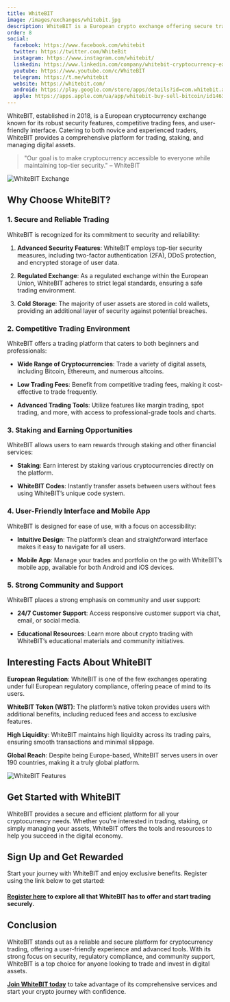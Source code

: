 ```yaml
---
title: WhiteBIT
image: /images/exchanges/whitebit.jpg
description: WhiteBIT is a European crypto exchange offering secure trading, staking, and competitive fees.
order: 8
social:
  facebook: https://www.facebook.com/whitebit
  twitter: https://twitter.com/WhiteBit
  instagram: https://www.instagram.com/whitebit/
  linkedin: https://www.linkedin.com/company/whitebit-cryptocurrency-exchange/
  youtube: https://www.youtube.com/c/WhiteBIT
  telegram: https://t.me/whitebit
  website: https://whitebit.com/
  android: https://play.google.com/store/apps/details?id=com.whitebit.android
  apple: https://apps.apple.com/ua/app/whitebit-buy-sell-bitcoin/id1463405025
---
```


WhiteBIT, established in 2018, is a European cryptocurrency exchange known for its robust security features, competitive trading fees, and user-friendly interface. Catering to both novice and experienced traders, WhiteBIT provides a comprehensive platform for trading, staking, and managing digital assets.

> "Our goal is to make cryptocurrency accessible to everyone while maintaining top-tier security." – WhiteBIT

![WhiteBIT Exchange](/images/exchanges/whitebit.jpg)

## Why Choose WhiteBIT?

### 1. Secure and Reliable Trading

WhiteBIT is recognized for its commitment to security and reliability:

1. **Advanced Security Features**: WhiteBIT employs top-tier security measures, including two-factor authentication (2FA), DDoS protection, and encrypted storage of user data.

2. **Regulated Exchange**: As a regulated exchange within the European Union, WhiteBIT adheres to strict legal standards, ensuring a safe trading environment.

3. **Cold Storage**: The majority of user assets are stored in cold wallets, providing an additional layer of security against potential breaches.

### 2. Competitive Trading Environment

WhiteBIT offers a trading platform that caters to both beginners and professionals:

- **Wide Range of Cryptocurrencies**: Trade a variety of digital assets, including Bitcoin, Ethereum, and numerous altcoins.

- **Low Trading Fees**: Benefit from competitive trading fees, making it cost-effective to trade frequently.

- **Advanced Trading Tools**: Utilize features like margin trading, spot trading, and more, with access to professional-grade tools and charts.

### 3. Staking and Earning Opportunities

WhiteBIT allows users to earn rewards through staking and other financial services:

- **Staking**: Earn interest by staking various cryptocurrencies directly on the platform.

- **WhiteBIT Codes**: Instantly transfer assets between users without fees using WhiteBIT’s unique code system.

### 4. User-Friendly Interface and Mobile App

WhiteBIT is designed for ease of use, with a focus on accessibility:

- **Intuitive Design**: The platform’s clean and straightforward interface makes it easy to navigate for all users.

- **Mobile App**: Manage your trades and portfolio on the go with WhiteBIT’s mobile app, available for both Android and iOS devices.

### 5. Strong Community and Support

WhiteBIT places a strong emphasis on community and user support:

- **24/7 Customer Support**: Access responsive customer support via chat, email, or social media.

- **Educational Resources**: Learn more about crypto trading with WhiteBIT’s educational materials and community initiatives.

## Interesting Facts About WhiteBIT

**European Regulation**: WhiteBIT is one of the few exchanges operating under full European regulatory compliance, offering peace of mind to its users.

**WhiteBIT Token (WBT)**: The platform’s native token provides users with additional benefits, including reduced fees and access to exclusive features.

**High Liquidity**: WhiteBIT maintains high liquidity across its trading pairs, ensuring smooth transactions and minimal slippage.

**Global Reach**: Despite being Europe-based, WhiteBIT serves users in over 190 countries, making it a truly global platform.

![WhiteBIT Features](/images/posts/whitebit-logo.png)

## Get Started with WhiteBIT

WhiteBIT provides a secure and efficient platform for all your cryptocurrency needs. Whether you’re interested in trading, staking, or simply managing your assets, WhiteBIT offers the tools and resources to help you succeed in the digital economy.

## Sign Up and Get Rewarded

Start your journey with WhiteBIT and enjoy exclusive benefits. Register using the link below to get started:

#### **[Register here](https://whitebit.com/referral/7e78e3d7-dfc9-4182-8443-16ca40922f81) to explore all that WhiteBIT has to offer and start trading securely.**

## Conclusion

WhiteBIT stands out as a reliable and secure platform for cryptocurrency trading, offering a user-friendly experience and advanced tools. With its strong focus on security, regulatory compliance, and community support, WhiteBIT is a top choice for anyone looking to trade and invest in digital assets.

**[Join WhiteBIT today](https://whitebit.com/referral/7e78e3d7-dfc9-4182-8443-16ca40922f81)** to take advantage of its comprehensive services and start your crypto journey with confidence.
